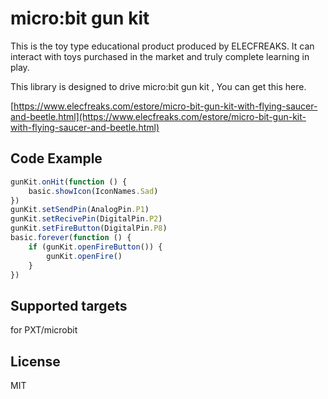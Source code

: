 # micro:bit gun kit

This is the toy type educational product produced by ELECFREAKS. It can interact with toys purchased in the market and truly complete learning in play.

This library is designed to drive micro:bit gun kit , You can get this here.

[https://www.elecfreaks.com/estore/micro-bit-gun-kit-with-flying-saucer-and-beetle.html](https://www.elecfreaks.com/estore/micro-bit-gun-kit-with-flying-saucer-and-beetle.html)

## Code Example
```JavaScript
gunKit.onHit(function () {
    basic.showIcon(IconNames.Sad)
})
gunKit.setSendPin(AnalogPin.P1)
gunKit.setRecivePin(DigitalPin.P2)
gunKit.setFireButton(DigitalPin.P8)
basic.forever(function () {
    if (gunKit.openFireButton()) {
        gunKit.openFire()
    }
})

```
## Supported targets
for PXT/microbit

## License
MIT
